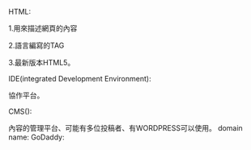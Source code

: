 HTML:


1.用來描述網頁的內容

2.語言編寫的TAG

3.最新版本HTML5。


IDE(integrated Development Environment):

協作平台。


CMS():

內容的管理平台、可能有多位投稿者、有WORDPRESS可以使用。
domain name:
GoDaddy:
